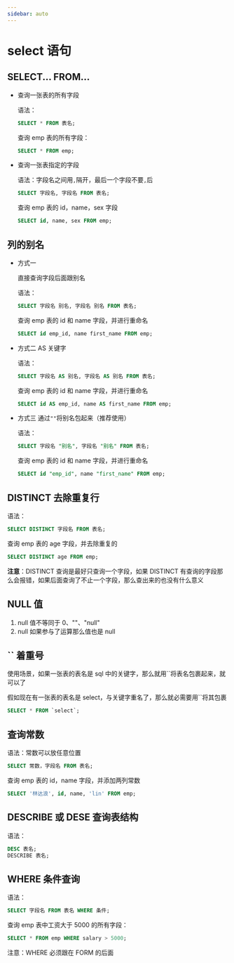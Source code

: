 ```yaml
---
sidebar: auto
---
```


# select 语句

## SELECT... FROM...

- 查询一张表的所有字段

  语法：

  ```sql
  SELECT * FROM 表名;
  ```

  查询 emp 表的所有字段：

  ```sql
  SELECT * FROM emp;
  ```

- 查询一张表指定的字段

  语法：字段名之间用`,`隔开，最后一个字段不要`,`后

  ```sql
  SELECT 字段名, 字段名 FROM 表名;
  ```

  查询 emp 表的 id，name，sex 字段

  ```sql
  SELECT id, name, sex FROM emp;
  ```

## 列的别名

- 方式一

  直接查询字段后面跟别名

  语法：

  ```sql
  SELECT 字段名 别名, 字段名 别名 FROM 表名;
  ```

  查询 emp 表的 id 和 name 字段，并进行重命名

  ```sql
  SELECT id emp_id, name first_name FROM emp;
  ```

- 方式二 AS 关键字

  语法：

  ```sql
  SELECT 字段名 AS 别名, 字段名 AS 别名 FROM 表名;
  ```

  查询 emp 表的 id 和 name 字段，并进行重命名

  ```sql
  SELECT id AS emp_id, name AS first_name FROM emp;
  ```

- 方式三 通过`""`将别名包起来（推荐使用）

  语法：

  ```sql
  SELECT 字段名 "别名", 字段名 "别名" FROM 表名;
  ```

  查询 emp 表的 id 和 name 字段，并进行重命名

  ```sql
  SELECT id "emp_id", name "first_name" FROM emp;
  ```

## DISTINCT 去除重复行

语法：

```sql
SELECT DISTINCT 字段名 FROM 表名;
```

查询 emp 表的 age 字段，并去除重复的

```sql
SELECT DISTINCT age FROM emp;
```

**注意**：DISTINCT 查询是最好只查询一个字段，如果 DISTINCT 有查询的字段那么会报错，如果后面查询了不止一个字段，那么查出来的也没有什么意义

## NULL 值

1. null 值不等同于 0、""、"null"
2. null 如果参与了运算那么值也是 null

## `` 着重号

使用场景，如果一张表的表名是 sql 中的关键字，那么就用``将表名包裹起来，就可以了

假如现在有一张表的表名是 select，与关键字重名了，那么就必需要用``将其包裹

```sql
SELECT * FROM `select`;
```

## 查询常数

语法：常数可以放任意位置

```sql
SELECT 常数，字段名 FROM 表名;
```

查询 emp 表的 id，name 字段，并添加两列常数

```sql
SELECT '林达浪', id, name, 'lin' FROM emp;
```

## DESCRIBE 或 DESE 查询表结构

语法：

```sql
DESC 表名;
DESCRIBE 表名;
```

## WHERE 条件查询

语法：

```sql
SELECT 字段名 FROM 表名 WHERE 条件;
```

查询 emp 表中工资大于 5000 的所有字段：

```sql
SELECT * FROM emp WHERE salary > 5000;
```

注意：WHERE 必须跟在 FORM 的后面
